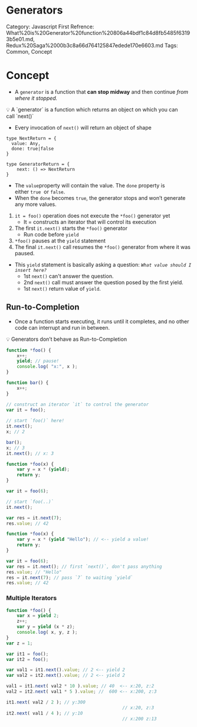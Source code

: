 # Generators

Category: Javascript
First Refrence: What%20is%20Generator%20function%20806a44bdf1c84d8fb5485f63193b5e01.md, Redux%20Saga%2000b3c8a66d764125847edede170e6603.md
Tags: Common, Concept

# Concept

- A `generator` is a function that **can stop midway** and then continue *from where it stopped.*

<aside>
💡 A `generator` is a function which returns an object on which you can call `next()`

</aside>

- Every invocation of `next()` will return an object of shape

```tsx
type NextReturn = { 
  value: Any,
  done: true|false
}

type GeneratorReturn = {
	next: () => NextReturn
}
```

- The `value`property will contain the value. The `done` property is either `true`
 or `false`.
- When the `done` becomes `true`, the generator stops and won’t generate any more values.
1. `it = foo()` operation does not execute the `*foo()` generator yet
    - It = constructs an iterator that will control its execution
2. The first `it.next()` starts the `*foo()` generator
    - Run code before `yield`
3. `*foo()` pauses at the `yield` statement
4. The final `it.next()` call resumes the `*foo()` generator from where it was paused.

- This `yield` statement is basically asking a question: *`What value should I insert here?`*
    - 1st `next()` can't answer the question.
    - 2nd `next()` call must answer the question posed by the first yield.
    - 1st `next()` return value of `yield`.

## Run-to-Completion

- Once a function starts executing, it runs until it completes, and no other code can interrupt and run in between.

<aside>
💡 Generators don’t behave as Run-to-Completion

</aside>

```jsx
function *foo() {
	x++;
	yield; // pause!
	console.log( "x:", x );
} 

function bar() {
	x++;
}

// construct an iterator `it` to control the generator
var it = foo();
	
// start `foo()` here!
it.next();
x; // 2

bar();
x; // 3
it.next(); // x: 3

function *foo(x) {
	var y = x * (yield);
	return y;
} 

var it = foo(6);

// start `foo(..)`
it.next();

var res = it.next(7);
res.value; // 42

function *foo(x) {
	var y = x * (yield "Hello"); // <-- yield a value!
	return y;
} 

var it = foo(6);
var res = it.next(); // first `next()`, don't pass anything
res.value; // "Hello"
res = it.next(7); // pass `7` to waiting `yield`
res.value; // 42
```

### Multiple Iterators

```jsx
function *foo() {
	var x = yield 2;
	z++;
	var y = yield (x * z);
	console.log( x, y, z );
} 
var z = 1;

var it1 = foo();
var it2 = foo();

var val1 = it1.next().value; // 2 <-- yield 2
var val2 = it2.next().value; // 2 <-- yield 2

val1 = it1.next( val2 * 10 ).value; // 40  <-- x:20, z:2
val2 = it2.next( val1 * 5 ).value; //  600 <-- x:200, z:3

it1.next( val2 / 2 ); // y:300
											// x:20, z:3
it2.next( val1 / 4 ); // y:10
											// x:200 z:13
```